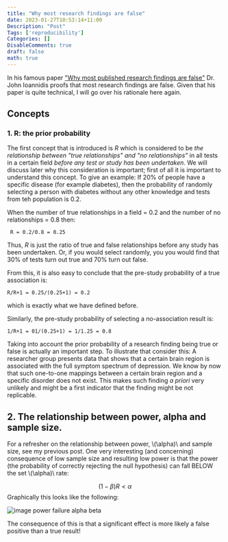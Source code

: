```yaml
---
title: "Why most research findings are false"
date: 2023-01-27T10:53:14+11:00
Description: "Post"
Tags: ['reproducibility']
Categories: []
DisableComments: true
draft: false
math: true
---
```


In his famous paper ["Why most published research findings are false"](https://journals.plos.org/plosmedicine/article?id=10.1371/journal.pmed.0020124) Dr. John Ioannidis proofs that most research findings are false. Given that his paper is quite technical, I will go over his rationale here again.

## Concepts

### 1. R: the prior probability

The first concept that is introduced is *R* which is considered to be *the relationship between "true relationships" and "no relationships"* in all tests in a certain field *before any test or study has been undertaken*. We will discuss later why this consideration is important; first of all it is important to understand this concept. To give an example: If 20% of people have a specific disease (for example diabetes), then the probability of randomly selecting a person with diabetes without any other knowledge and tests from teh population is 0.2.

When the number of true relationships in a field = 0.2 and the number of no relationships = 0.8 then:

```
 R = 0.2/0.8 = 0.25
```

Thus, *R* is just the ratio of true and false relationships before any study has been undertaken. Or, if you would select randomly, you you would find that 30% of tests turn out true and 70% turn out false.

From this, it is also easy to conclude that the pre-study probability of a true association is:

```
R/R+1 = 0.25/(0.25+1) = 0.2 
```

which is exactly what we have defined before.

Similarly, the pre-study probability of selecting a no-association result is: 

```
1/R+1 = 01/(0.25+1) = 1/1.25 = 0.8
```

Taking into account the prior probability of a research finding being true or false is actually an important step. To illustrate that consider this:  A researcher group presents data that shows that a certain brain region is associated with the full symptom spectrum of depression. We know by now that such one-to-one mappings between a certain brain region and a specific disorder does not exist. This makes such finding *a priori* very unlikely and might be a first indicator that the finding might be not replicable. 

## 2. The relationship between power, alpha and sample size.

For a refresher on the relationship between power, \\(\alpha)\\ and sample size, see my previous post.
One very interesting (and concerning) consequence of low sample size and resulting low power is that the power (the probability of correctly rejecting the null hypothesis) can fall BELOW the set \\(\alpha)\\ rate:

$$
(1- \beta)R < \alpha
$$
Graphically this looks like the following:

![image power failure alpha beta](/images/Power_failure_alpha_beta.png)

The consequence of this is that a significant effect is more likely a false positive than a true result!